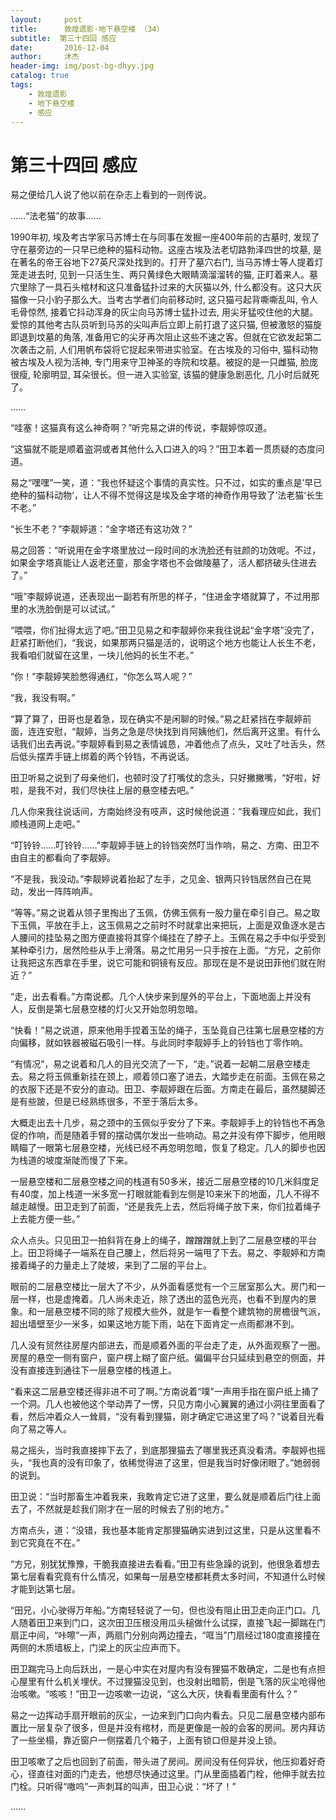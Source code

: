 ```yaml
---
layout:     post
title:      敦煌遗影·地下悬空楼 （34）
subtitle:  第三十四回 感应
date:       2016-12-04
author:     沐杰
header-img: img/post-bg-dhyy.jpg
catalog: true
tags:
    - 敦煌遗影
    - 地下悬空楼
    - 感应
---
```

# 第三十四回 感应

易之便给几人说了他以前在杂志上看到的一则传说。

……“法老猫”的故事……

1990年初, 埃及考古学家马苏博士在与同事在发掘一座400年前的古墓时, 发现了守在墓旁边的一只早已绝种的猫科动物。这座古埃及法老切路勃泽四世的坟墓, 是在著名的帝王谷地下27英尺深处找到的。打开了墓穴右门, 当马苏博士等人提着灯笼走进去时, 见到一只活生生、两只黄绿色大眼睛滴溜溜转的猫, 正盯着来人。墓穴里除了一具石头棺材和这只准备猛扑过来的大灰猫以外, 什么都没有。这只大灰猫像一只小豹子那么大。当考古学者们向前移动时, 这只猫弓起背嘶嘶乱叫, 令人毛骨惊然, 接着它抖动浑身的灰尘向马苏博士猛扑过去, 用尖牙猛咬住他的大腿。爱惊的其他考古队员听到马苏的尖叫声后立即上前打退了这只猫, 但被激怒的猫旋即退到坟墓的角落, 准备用它的尖牙再次阻止这些不速之客。但就在它欲发起第二次袭击之前, 人们用帆布袋将它捉起来带进实验室。在古埃及的习俗中, 猫科动物被古埃及人视为活神, 专门用来守卫神圣的寺院和坟墓。被捉的是一只雌猫, 脸庞很瘦, 轮廓明显, 耳朵很长。但一进入实验室, 该猫的健康急剧恶化, 几小时后就死了。

……

“哇塞！这猫真有这么神奇啊？”听完易之讲的传说，李靓婷惊叹道。

“这猫就不能是顺着盗洞或者其他什么入口进入的吗？”田卫本着一贯质疑的态度问道。

易之“嘿嘿”一笑，道：“我也怀疑这个事情的真实性。只不过，如实的重点是’早已绝种的猫科动物‘，让人不得不觉得这是埃及金字塔的神奇作用导致了’法老猫‘长生不老。”

“长生不老？”李靓婷道：“金字塔还有这功效？”

易之回答：“听说用在金字塔里放过一段时间的水洗脸还有驻颜的功效呢。不过，如果金字塔真能让人返老还童，那金字塔也不会做陵墓了，活人都挤破头住进去了。”

“哦”李靓婷说道，还表现出一副若有所思的样子，“住进金字塔就算了，不过用那里的水洗脸倒是可以试试。”

“喂喂，你们扯得太远了吧。”田卫见易之和李靓婷你来我往说起“金字塔”没完了，赶紧打断他们，“我说，如果那两只猫是活的，说明这个地方也能让人长生不老，我看咱们就留在这里，一块儿他妈的长生不老。”

“你！”李靓婷笑脸憋得通红，“你怎么骂人呢？”

“我，我没有啊。”

“算了算了，田哥也是着急，现在确实不是闲聊的时候。”易之赶紧挡在李靓婷前面，连连安慰，“靓婷，当务之急是尽快找到肖阿姨他们，然后离开这里。有什么话我们出去再说。”李靓婷看到易之表情诚恳，冲着他点了点头，又吐了吐舌头，然后低头摆弄手链上绑着的两个铃铛，不再说话。

田卫听易之说到了母亲他们，也顿时没了打嘴仗的念头，只好撇撇嘴，“好啦，好啦，是我不对，我们尽快往上层的悬空楼去吧。”

几人你来我往说话间，方南始终没有吱声，这时候他说道：“我看理应如此，我们顺栈道网上走吧。”

“叮铃铃……叮铃铃……”李靓婷手链上的铃铛突然叮当作响，易之、方南、田卫不由自主的都看向了李靓婷。

“不是我，我没动。”李靓婷说着抬起了左手，之见金、银两只铃铛居然自己在晃动，发出一阵阵响声。

“等等。”易之说着从领子里掏出了玉佩，仿佛玉佩有一股力量在牵引自己。易之取下玉佩，平放在手上，这玉佩易之之前时不时就拿出来把玩，上面是双鱼逐水是古人腰间的挂坠易之图方便直接将其穿个绳挂在了脖子上。玉佩在易之手中似乎受到某种牵引力，居然险些从手上滑落。易之忙用另一只手按在上面。“方兄，之前你让我把这东西拿在手里，说它可能和铜镜有反应。那现在是不是说田菲他们就在附近？”

“走，出去看看。”方南说都。几个人快步来到屋外的平台上，下面地面上并没有人，反倒是第七层悬空楼的灯火又开始忽明忽暗。

“快看！”易之说道，原来他用手捏着玉坠的绳子，玉坠竟自己往第七层悬空楼的方向偏移，就如铁器被磁石吸引一样。与此同时李靓婷手上的铃铛也丁零作响。

“有情况”，易之说着和几人的目光交流了一下，“走。”说着一起朝二层悬空楼走去。易之将玉佩重新挂在颈上，顺着领口塞了进去，大踏步走在前面。玉佩在易之的衣服下还是不安分的直动。田卫、李靓婷跟在后面。方南走在最后，虽然腿脚还是有些跛，但是已经熟练很多，不至于落后太多。

大概走出去十几步，易之颈中的玉佩似乎安分了下来。李靓婷手上的铃铛也不再急促的作响，而是随着手臂的摆动偶尔发出一些响动。易之并没有停下脚步，他用眼睛瞄了一眼第七层悬空楼，光线已经不再忽明忽暗，恢复了稳定。几人的脚步也因为栈道的坡度渐陡而慢了下来。

一层悬空楼和二层悬空楼之间的栈道有50多米，接近二层悬空楼的10几米斜度足有40度，加上栈道一米多宽一打眼就能看到左侧是10来米下的地面，几人不得不越走越慢。田卫走到了前面，“还是我先上去，然后将绳子放下来，你们拉着绳子上去能方便一些。”

众人点头。只见田卫一拍斜背在身上的绳子，蹭蹭蹭就上到了二层悬空楼的平台上。田卫将绳子一端系在自己腰上，然后将另一端甩了下去。易之、李靓婷和方南接着绳子的力量走上了陡坡，来到了二层的平台上。

眼前的二层悬空楼比一层大了不少，从外面看感觉有一个三居室那么大。房门和一层一样，也是虚掩着。几人尚未走近，除了透出的蓝色光亮，也看不到屋内的景象。和一层悬空楼不同的除了规模大些外，就是乍一看整个建筑物的房檐很气派，超出墙壁至少一米多，如果这地方能下雨，站在下面肯定一点雨都淋不到。

几人没有贸然往房屋内部进去，而是顺着外面的平台走了走，从外面观察了一圈。房屋的悬空一侧有窗户，窗户楞上糊了窗户纸。偏偏平台只延续到悬空的侧面，并没有直接连到通往下一层悬空楼的栈道上。

“看来这二层悬空楼还得非进不可了啊。”方南说着“噗”一声用手指在窗户纸上捅了一个洞。几人也被他这个举动弄了一愣，只见方南小心翼翼的通过小洞往里面看了看，然后冲着众人一耸肩，“没有看到狸猫，刚才确定它进这里了吗？”说着目光看向了易之等人。

易之摇头，当时我直接摔下去了，到底那狸猫去了哪里我还真没看清。李靓婷也摇头，“我也真的没有印象了，依稀觉得进了这里，但是我当时好像闭眼了。”她弱弱的说到。

田卫说：“当时那畜生冲着我来，我敢肯定它进了这里，要么就是顺着后门往上面去了，不然就是趁我们刚才在一层的时候去了别的地方。”

方南点头，道：“没错，我也基本能肯定那狸猫确实进到过这里，只是从这里看不到它究竟在不在。”

“方兄，别犹犹豫豫，干脆我直接进去看看。”田卫有些急躁的说到，他很急着想去第七层看看究竟有什么情况，如果每一层悬空楼都耗费太多时间，不知道什么时候才能到达第七层。

“田兄，小心驶得万年船。”方南轻轻说了一句，但也没有阻止田卫走向正门口。几人随着田卫来到门口，这次田卫压根没用瓜头槌做什么试探，直接飞起一脚踹在门扇正中间，“咔嚓”一声，两扇门分别向两边撞去，“哐当”门扇经过180度直接撞在两侧的木质墙板上，门梁上的灰尘应声而下。

田卫踹完马上向后跃出，一是心中实在对屋内有没有狸猫不敢确定，二是也有点担心屋里有什么机关埋伏。不过狸猫没见到，也没射出暗箭，倒是飞落的灰尘呛得他治咳嗽。“咳咳！”田卫一边咳嗽一边说，“这么大灰，快看看里面有什么？”

易之一边挥动手扇开眼前的灰尘，一边来到门口向内看去。只见二层悬空楼内部布置比一层复杂了很多，但是并没有棺材，而是更像是一般的会客的房间。房内拜访了一些坐榻，靠近窗户一侧摆着几个箱子，上面有锁口但是并没上锁。 

田卫咳嗽了之后也回到了前面，带头进了房间。房间没有任何异状，他压抑着好奇心，径直往对面的门走去，他想尽快通过这里。门从里面插着门栓，他伸手就去拉门栓。只听得“嗷呜”一声刺耳的叫声，田卫心说：“坏了！”

……



